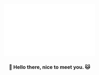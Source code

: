 <p align="center">
<img width="300px" src="cube.svg"/>
</p>
<h3 align="center"> 👋 Hello there, nice to meet you. 🐱</h3>
